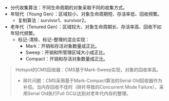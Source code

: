 - 分代收集算法：不同生命周期的对象采取不同的收集方式。
- 年轻代（Young Gen）：区域较小、对象生命周期短、存活率低、回收频繁。
  - 复制算法：survivor1、survivor2。
- 老年代（Tenured Gen）：区域较大、对象生命周期长、存活率高、回收不如年轻代频繁。
  - 标记-清除、标记-整理的混合实现：
    - Mark：开销和存活对象数量成正比。
    - Sweep：开销和所管理区域大小成正比。
    - Compact：开销和存活对象数量成正比。

> Hotspot的CMS回收器：CMS基于Mark-Sweep实现，对象的回收率高。
>
> - 碎片问题：CMS采用基于Mark-Compact算法的Serial Old回收器作为补偿。当内存回收不佳时（碎片导致的Concurrent Mode Failure），采用Serial Old执行Full GC以达到对老年代内存的整理。